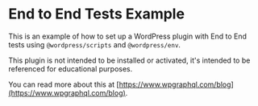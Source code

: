 # End to End Tests Example

This is an example of how to set up a WordPress plugin with End to End tests using `@wordpress/scripts` and `@wordpress/env`. 

This plugin is not intended to be installed or activated, it's intended to be referenced for educational purposes.

You can read more about this at [https://www.wpgraphql.com/blog](https://www.wpgraphql.com/blog).
